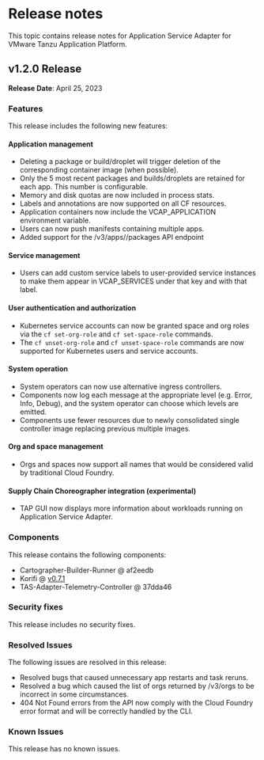# Release notes

This topic contains release notes for Application Service Adapter for VMware Tanzu Application Platform.

## <a id='1-2-0'></a> v1.2.0 Release

**Release Date**: April 25, 2023

### Features

This release includes the following new features:

#### Application management
- Deleting a package or build/droplet will trigger deletion of the corresponding container image (when possible).
- Only the 5 most recent packages and builds/droplets are retained for each app. This number is configurable.
- Memory and disk quotas are now included in process stats.
- Labels and annotations are now supported on all CF resources.
- Application containers now include the VCAP_APPLICATION environment variable.
- Users can now push manifests containing multiple apps.
- Added support for the /v3/apps/<guid>/packages API endpoint

#### Service management
- Users can add custom service labels to user-provided service instances to make them appear in VCAP_SERVICES under that key and with that label.

#### User authentication and authorization
- Kubernetes service accounts can now be granted space and org roles via the `cf set-org-role` and `cf set-space-role` commands.
- The `cf unset-org-role` and `cf unset-space-role` commands are now supported for Kubernetes users and service accounts.

#### System operation
- System operators can now use alternative ingress controllers.
- Components now log each message at the appropriate level (e.g. Error, Info, Debug), and the system operator can choose which levels are emitted.
- Components use fewer resources due to newly consolidated single controller image replacing previous multiple images.

#### Org and space management
- Orgs and spaces now support all names that would be considered valid by traditional Cloud Foundry.

#### Supply Chain Choreographer integration (experimental)
- TAP GUI now displays more information about workloads running on Application Service Adapter.

### Components

This release contains the following components:

* Cartographer-Builder-Runner @ af2eedb
* Korifi @ [v0.7.1](https://github.com/cloudfoundry/korifi/tree/v0.7.1)
* TAS-Adapter-Telemetry-Controller @ 37dda46

### Security fixes

This release includes no security fixes.

### Resolved Issues

The following issues are resolved in this release:
- Resolved bugs that caused unnecessary app restarts and task reruns.
- Resolved a bug which caused the list of orgs returned by /v3/orgs to be incorrect in some circumstances.
- 404 Not Found errors from the API now comply with the Cloud Foundry error format and will be correctly handled by the CLI.

### Known Issues

This release has no known issues.
